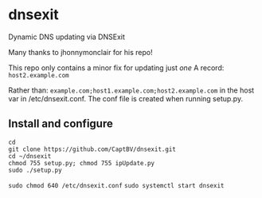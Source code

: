 # dnsexit
Dynamic DNS updating via DNSExit

Many thanks to jhonnymonclair for his repo!

This repo only contains a minor fix for updating just <em>one</em> A record:
```host2.example.com```

Rather than:
```example.com;host1.example.com;host2.example.com```
in the host var in /etc/dnsexit.conf. The conf file is created when running setup.py.

## Install and configure ##
```
cd
git clone https://github.com/CaptBV/dnsexit.git
cd ~/dnsexit
chmod 755 setup.py; chmod 755 ipUpdate.py
sudo ./setup.py
```

```sudo chmod 640 /etc/dnsexit.conf```
```sudo systemctl start dnsexit```
